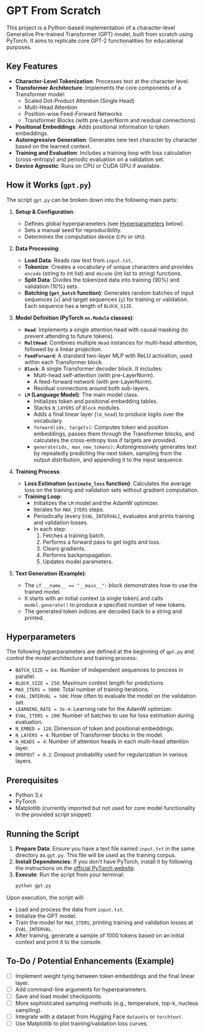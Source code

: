 # GPT From Scratch

This project is a Python-based implementation of a character-level Generative Pre-trained Transformer (GPT) model, built from scratch using PyTorch. It aims to replicate core GPT-2 functionalities for educational purposes.

## Key Features

- **Character-Level Tokenization**: Processes text at the character level.
- **Transformer Architecture**: Implements the core components of a Transformer model:
  - Scaled Dot-Product Attention (Single Head)
  - Multi-Head Attention
  - Position-wise Feed-Forward Networks
  - Transformer Blocks (with pre-LayerNorm and residual connections)
- **Positional Embeddings**: Adds positional information to token embeddings.
- **Autoregressive Generation**: Generates new text character by character based on the learned context.
- **Training and Evaluation**: Includes a training loop with loss calculation (cross-entropy) and periodic evaluation on a validation set.
- **Device Agnostic**: Runs on CPU or CUDA GPU if available.

## How it Works (`gpt.py`)

The script `gpt.py` can be broken down into the following main parts:

1.  **Setup & Configuration**:

    - Defines global hyperparameters (see [Hyperparameters](#hyperparameters) below).
    - Sets a manual seed for reproducibility.
    - Determines the computation device (`CPU` or `GPU`).

2.  **Data Processing**:

    - **Load Data**: Reads raw text from `input.txt`.
    - **Tokenize**: Creates a vocabulary of unique characters and provides `encode` (string to int list) and `decode` (int list to string) functions.
    - **Split Data**: Divides the tokenized data into training (90%) and validation (10%) sets.
    - **Batching (`get_batch` function)**: Generates random batches of input sequences (`x`) and target sequences (`y`) for training or validation. Each sequence has a length of `BLOCK_SIZE`.

3.  **Model Definition (PyTorch `nn.Module` classes)**:

    - **`Head`**: Implements a single attention head with causal masking (to prevent attending to future tokens).
    - **`MultHead`**: Combines multiple `Head` instances for multi-head attention, followed by a linear projection.
    - **`FeedForward`**: A standard two-layer MLP with ReLU activation, used within each Transformer block.
    - **`Block`**: A single Transformer decoder block. It includes:
      - Multi-head self-attention (with pre-LayerNorm).
      - A feed-forward network (with pre-LayerNorm).
      - Residual connections around both sub-layers.
    - **`LM` (Language Model)**: The main model class.
      - Initializes token and positional embedding tables.
      - Stacks `N_LAYERS` of `Block` modules.
      - Adds a final linear layer (`lm_head`) to produce logits over the vocabulary.
      - `forward(idx, targets)`: Computes token and position embeddings, passes them through the Transformer blocks, and calculates the cross-entropy loss if targets are provided.
      - `generate(idx, max_new_tokens)`: Autoregressively generates text by repeatedly predicting the next token, sampling from the output distribution, and appending it to the input sequence.

4.  **Training Process**:

    - **Loss Estimation (`estimate_loss` function)**: Calculates the average loss on the training and validation sets without gradient computation.
    - **Training Loop**:
      - Initializes the `LM` model and the AdamW optimizer.
      - Iterates for `MAX_ITERS` steps.
      - Periodically (every `EVAL_INTERVAL`), evaluates and prints training and validation losses.
      - In each step:
        1.  Fetches a training batch.
        2.  Performs a forward pass to get logits and loss.
        3.  Clears gradients.
        4.  Performs backpropagation.
        5.  Updates model parameters.

5.  **Text Generation (Example)**:
    - The `if __name__ == "__main__":` block demonstrates how to use the trained model.
    - It starts with an initial context (a single token) and calls `model.generate()` to produce a specified number of new tokens.
    - The generated token indices are decoded back to a string and printed.

## Hyperparameters

The following hyperparameters are defined at the beginning of `gpt.py` and control the model architecture and training process:

- `BATCH_SIZE = 64`: Number of independent sequences to process in parallel.
- `BLOCK_SIZE = 256`: Maximum context length for predictions.
- `MAX_ITERS = 5000`: Total number of training iterations.
- `EVAL_INTERVAL = 500`: How often to evaluate the model on the validation set.
- `LEARNING_RATE = 3e-4`: Learning rate for the AdamW optimizer.
- `EVAL_ITERS = 200`: Number of batches to use for loss estimation during evaluation.
- `N_EMBED = 128`: Dimension of token and positional embeddings.
- `N_LAYERS = 4`: Number of Transformer blocks in the model.
- `N_HEADS = 4`: Number of attention heads in each multi-head attention layer.
- `DROPOUT = 0.2`: Dropout probability used for regularization in various layers.

## Prerequisites

- Python 3.x
- PyTorch
- Matplotlib (currently imported but not used for core model functionality in the provided script snippet)

## Running the Script

1.  **Prepare Data**: Ensure you have a text file named `input.txt` in the same directory as `gpt.py`. This file will be used as the training corpus.
2.  **Install Dependencies**: If you don't have PyTorch, install it by following the instructions on the [official PyTorch website](https://pytorch.org/).
3.  **Execute**: Run the script from your terminal:
    ```bash
    python gpt.py
    ```

Upon execution, the script will:

- Load and process the data from `input.txt`.
- Initialize the GPT model.
- Train the model for `MAX_ITERS`, printing training and validation losses at `EVAL_INTERVAL`.
- After training, generate a sample of 1000 tokens based on an initial context and print it to the console.

## To-Do / Potential Enhancements (Example)

- [ ] Implement weight tying between token embeddings and the final linear layer.
- [ ] Add command-line arguments for hyperparameters.
- [ ] Save and load model checkpoints.
- [ ] More sophisticated sampling methods (e.g., temperature, top-k, nucleus sampling).
- [ ] Integrate with a dataset from Hugging Face `datasets` or `torchtext`.
- [ ] Use Matplotlib to plot training/validation loss curves.
